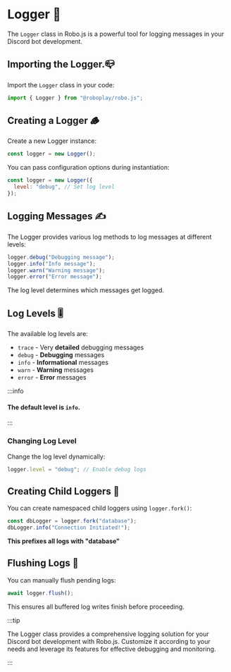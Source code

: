 # Logger 🌳

The `Logger` class in Robo.js is a powerful tool for logging messages in your Discord bot development.

## Importing the Logger.📪

Import the `Logger` class in your code:

```javascript
import { Logger } from "@roboplay/robo.js";
```

## Creating a Logger 🪵

Create a new Logger instance:

```javascript
const logger = new Logger();
```

You can pass configuration options during instantiation:

```javascript {2}
const logger = new Logger({
  level: "debug", // Set log level 
});
```

## Logging Messages ✍️

The Logger provides various log methods to log messages at different levels:

```javascript
logger.debug("Debugging message");
logger.info("Info message");
logger.warn("Warning message");
logger.error("Error message");
```

The log level determines which messages get logged.

## Log Levels 🎚️

The available log levels are:

- `trace` - Very **detailed** debugging messages
- `debug` - **Debugging** messages 
- `info` - **Informational** messages
- `warn` - **Warning** messages
- `error` - **Error** messages

:::info

#### The default level is `info`.

:::

### Changing Log Level 

Change the log level dynamically:

```javascript
logger.level = "debug"; // Enable debug logs
```

## Creating Child Loggers 🐣

You can create namespaced child loggers using `logger.fork()`:

```javascript {1}
const dbLogger = logger.fork("database");
dbLogger.info("Connection Initiated!");
```

**This prefixes all logs with "database"**

## Flushing Logs 🚽

You can manually flush pending logs:

```javascript
await logger.flush();
```

This ensures all buffered log writes finish before proceeding.

:::tip

The Logger class provides a comprehensive logging solution for your Discord bot development with Robo.js. Customize it according to your needs and leverage its features for effective debugging and monitoring.

:::
